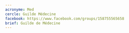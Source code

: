 ```yaml
---
acronyme: Med
cercle: Guilde Médecine
facebook: https://www.facebook.com/groups/158755565658
brief: Guilde de Médecine
---
```

